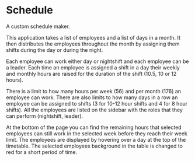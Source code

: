 # Schedule
A custom schedule maker.

This application takes a list of employees and a list of days in a month. It then distributes the employees throughout the month by assigning them shifts during the day or during the night.  


Each employee can work either day or nightshift and each employee can be a leader. Each time an employee is assigned a shift in a day their weekly and monthly hours are raised for the duration of the shift (10.5, 10 or 12 hours).


There is a limit to how many hours per week (56) and per month (176) an employee can work. 
There are also limits to how many days in a row an employee can be assigned to shifts (3 for 10-12 hour shifts and 4 for 8 hour shifts).
All the employees are listed on the sidebar with the roles that they can perform (nightshift, leader).


At the bottom of the page you can find the remaining hours that selected employees can still work in the selected week before they reach their week limit. The employees are displayed by hovering over a day at the top of the timetable. The selected employees background in the table is changed to red for a short period of time.
